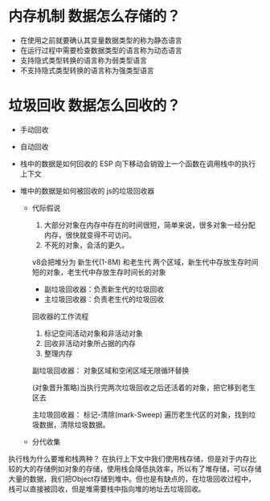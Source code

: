 # 内存机制  数据怎么存储的？
  - 在使用之前就要确认其变量数据类型的称为静态语言
  - 在运行过程中需要检查数据类型的语言称为动态语言
  - 支持隐式类型转换的语言称为弱类型语言
  - 不支持隐式类型转换的语言称为强类型语言 


# 垃圾回收  数据怎么回收的？
  - 手动回收
  - 自动回收

  - 栈中的数据是如何回收的
    ESP 向下移动会销毁上一个函数在调用栈中的执行上下文
  - 堆中的数据是如何被回收的
    js的垃圾回收器

    - 代际假说
      1. 大部分对象在内存中存在的时间很短，简单来说，很多对象一经分配内存，很快就变得不可访问。
      2. 不死的对象，会活的更久。

      v8会把堆分为 新生代(1-8M) 和老生代 两个区域，新生代中存放生存时间短的对象，老生代中存放生存时间长的对象 

      - 副垃圾回收器：负责新生代的垃圾回收
      - 主垃圾回收器：负责老生代的垃圾回收


      回收器的工作流程
        1. 标记空间活动对象和非活动对象
        2. 回收非活动对象所占据的内存
        3. 整理内存

        副垃圾回收器：
          对象区域和空闲区域无限循环替换

        (对象晋升策略)当执行完两次垃圾回收之后还活着的对象，把它移到老生区去

        主垃圾回收器：
          标记-清除(mark-Sweep)
          遍历老生代区的对象，找到垃圾数据，清除垃圾数据。


    - 分代收集

执行栈为什么要堆和栈两种？
在执行上下文中我们使用栈存储，但是对于内存比较的大的存储例如对象的存储，使用栈会降低执效率，所以有了堆存储，可以存储大量的数据，我们把Object存储到堆中。但也是有缺点的，在垃圾回收过程中，栈可以直接被回收，但是堆需要栈中指向堆的地址去垃圾回收。